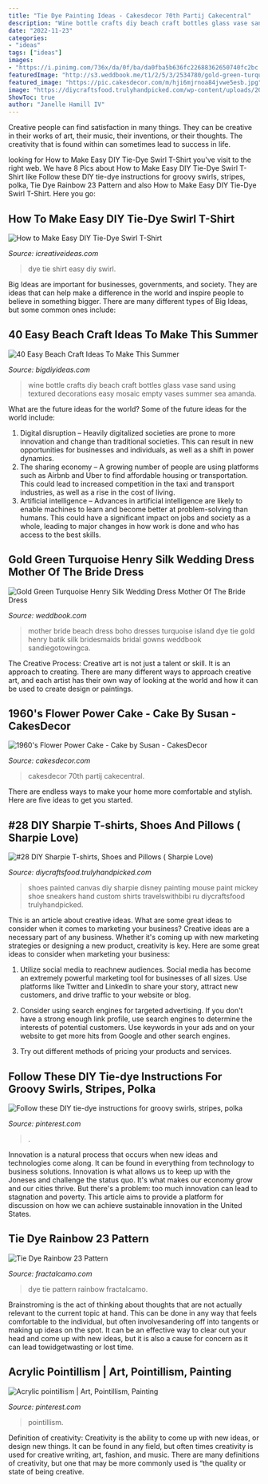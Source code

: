 ```yaml
---
title: "Tie Dye Painting Ideas - Cakesdecor 70th Partij Cakecentral"
description: "Wine bottle crafts diy beach craft bottles glass vase sand using textured decorations easy mosaic empty vases summer sea amanda"
date: "2022-11-23"
categories:
- "ideas"
tags: ["ideas"]
images:
- "https://i.pinimg.com/736x/da/0f/ba/da0fba5b636fc22688362650740fc2bc.jpg"
featuredImage: "http://s3.weddbook.me/t1/2/5/3/2534780/gold-green-turquoise-henry-silk-wedding-dress-mother-of-the-bride-dress-boho-beach-bridal-tie-dye-bridesmaids-island-dress-batik-gowns.jpg"
featured_image: "https://pic.cakesdecor.com/m/hji6mjrnoa84jvwe5esb.jpg"
image: "https://diycraftsfood.trulyhandpicked.com/wp-content/uploads/2017/04/Painted-and-sharpie-canvas-shoe.jpg"
ShowToc: true
author: "Janelle Hamill IV"
---
```



Creative people can find satisfaction in many things. They can be creative in their works of art, their music, their inventions, or their thoughts. The creativity that is found within can sometimes lead to success in life.

	

		
looking for How to Make Easy DIY Tie-Dye Swirl T-Shirt you've visit to the right web. We have 8 Pics about How to Make Easy DIY Tie-Dye Swirl T-Shirt like Follow these DIY tie-dye instructions for groovy swirls, stripes, polka, Tie Dye Rainbow 23 Pattern and also How to Make Easy DIY Tie-Dye Swirl T-Shirt. Here you go:
		
    
## How To Make Easy DIY Tie-Dye Swirl T-Shirt

<img loading=lazy src="https://www.icreativeideas.com/wp-content/uploads/2014/06/How-to-Make-Easy-DIY-Tie-Dye-Swirl-T-Shirt-thumb.jpg" onerror="this.onerror=null;this.src='https://tse2.mm.bing.net/th?id=OIP.D9W2tN3FROm1mo5MdlCB-gHaHa&amp;pid=15.1';" alt="How to Make Easy DIY Tie-Dye Swirl T-Shirt">

_Source: icreativeideas.com_

>dye tie shirt easy diy swirl. 

	

Big Ideas are important for businesses, governments, and society. They are ideas that can help make a difference in the world and inspire people to believe in something bigger. There are many different types of Big Ideas, but some common ones include: 

    
## 40 Easy Beach Craft Ideas To Make This Summer

<img loading=lazy src="https://bigdiyideas.com/wp-content/uploads/2015/05/wine-bottle-1.jpg" onerror="this.onerror=null;this.src='https://tse1.mm.bing.net/th?id=OIP.BHp3AIdoKnZpsMa7zGy_hgHaKS&amp;pid=15.1';" alt="40 Easy Beach Craft Ideas To Make This Summer">

_Source: bigdiyideas.com_

>wine bottle crafts diy beach craft bottles glass vase sand using textured decorations easy mosaic empty vases summer sea amanda. 

	

What are the future ideas for the world?
Some of the future ideas for the world include:
1. Digital disruption – Heavily digitalized societies are prone to more innovation and change than traditional societies. This can result in new opportunities for businesses and individuals, as well as a shift in power dynamics.
2. The sharing economy – A growing number of people are using platforms such as Airbnb and Uber to find affordable housing or transportation. This could lead to increased competition in the taxi and transport industries, as well as a rise in the cost of living.
3. Artificial intelligence – Advances in artificial intelligence are likely to enable machines to learn and become better at problem-solving than humans. This could have a significant impact on jobs and society as a whole, leading to major changes in how work is done and who has access to the best skills.

    
## Gold Green Turquoise Henry Silk Wedding Dress Mother Of The Bride Dress

<img loading=lazy src="http://s3.weddbook.me/t1/2/5/3/2534780/gold-green-turquoise-henry-silk-wedding-dress-mother-of-the-bride-dress-boho-beach-bridal-tie-dye-bridesmaids-island-dress-batik-gowns.jpg" onerror="this.onerror=null;this.src='https://tse4.mm.bing.net/th?id=OIP.L6yXHriZOcl4ZghAiJ8JnwHaLu&amp;pid=15.1';" alt="Gold Green Turquoise Henry Silk Wedding Dress Mother Of The Bride Dress">

_Source: weddbook.com_

>mother bride beach dress boho dresses turquoise island dye tie gold henry batik silk bridesmaids bridal gowns weddbook sandiegotowingca. 

	

The Creative Process:
Creative art is not just a talent or skill. It is an approach to creating. There are many different ways to approach creative art, and each artist has their own way of looking at the world and how it can be used to create design or paintings.

    
## 1960&#039;s Flower Power Cake - Cake By Susan - CakesDecor

<img loading=lazy src="https://pic.cakesdecor.com/m/hji6mjrnoa84jvwe5esb.jpg" onerror="this.onerror=null;this.src='https://tse4.mm.bing.net/th?id=OIP.jdfB6FLyjZTmzl-iIqBaQQHaJ3&amp;pid=15.1';" alt="1960&#039;s Flower Power Cake - Cake by Susan - CakesDecor">

_Source: cakesdecor.com_

>cakesdecor 70th partij cakecentral. 

	

There are endless ways to make your home more comfortable and stylish. Here are five ideas to get you started.

    
## #28 DIY Sharpie T-shirts, Shoes And Pillows ( Sharpie Love)

<img loading=lazy src="https://diycraftsfood.trulyhandpicked.com/wp-content/uploads/2017/04/Painted-and-sharpie-canvas-shoe.jpg" onerror="this.onerror=null;this.src='https://tse3.mm.bing.net/th?id=OIP.syp3yNO7gzgetHxyDQXpoQHaJ6&amp;pid=15.1';" alt="#28 DIY Sharpie T-shirts, Shoes and Pillows ( Sharpie Love)">

_Source: diycraftsfood.trulyhandpicked.com_

>shoes painted canvas diy sharpie disney painting mouse paint mickey shoe sneakers hand custom shirts travelswithbibi ru diycraftsfood trulyhandpicked. 

	

This is an article about creative ideas. What are some great ideas to consider when it comes to marketing your business?
Creative ideas are a necessary part of any business. Whether it's coming up with new marketing strategies or designing a new product, creativity is key. Here are some great ideas to consider when marketing your business: 
1. Utilize social media to reachnew audiences. Social media has become an extremely powerful marketing tool for businesses of all sizes. Use platforms like Twitter and LinkedIn to share your story, attract new customers, and drive traffic to your website or blog. 

2. Consider using search engines for targeted advertising. If you don't have a strong enough link profile, use search engines to determine the interests of potential customers. Use keywords in your ads and on your website to get more hits from Google and other search engines. 

3. Try out different methods of pricing your products and services.

    
## Follow These DIY Tie-dye Instructions For Groovy Swirls, Stripes, Polka

<img loading=lazy src="https://i.pinimg.com/736x/da/0f/ba/da0fba5b636fc22688362650740fc2bc.jpg" onerror="this.onerror=null;this.src='https://tse4.mm.bing.net/th?id=OIP.sRgXhgMIGu9JoF6GGqg-8AHaJ3&amp;pid=15.1';" alt="Follow these DIY tie-dye instructions for groovy swirls, stripes, polka">

_Source: pinterest.com_

>. 

	

Innovation is a natural process that occurs when new ideas and technologies come along. It can be found in everything from technology to business solutions. Innovation is what allows us to keep up with the Joneses and challenge the status quo. It's what makes our economy grow and our cities thrive. But there's a problem: too much innovation can lead to stagnation and poverty. This article aims to provide a platform for discussion on how we can achieve sustainable innovation in the United States.

    
## Tie Dye Rainbow 23 Pattern

<img loading=lazy src="http://www.fractalcamo.com/uploads/5/9/0/2/5902948/s189772745713394276_p3673_i218_w640.jpeg" onerror="this.onerror=null;this.src='https://tse1.mm.bing.net/th?id=OIP.rCCkgnD8ckQi8VHZZUPJVAHaHa&amp;pid=15.1';" alt="Tie Dye Rainbow 23 Pattern">

_Source: fractalcamo.com_

>dye tie pattern rainbow fractalcamo. 

	

Brainstroming is the act of thinking about thoughts that are not actually relevant to the current topic at hand. This can be done in any way that feels comfortable to the individual, but often involvesandering off into tangents or making up ideas on the spot. It can be an effective way to clear out your head and come up with new ideas, but it is also a cause for concern as it can lead towidgetwasting or lost time.

    
## Acrylic Pointillism | Art, Pointillism, Painting

<img loading=lazy src="https://i.pinimg.com/736x/c9/a4/9c/c9a49c1636ef39ad0843224a8abfbce0--indigo-acrylics.jpg" onerror="this.onerror=null;this.src='https://tse1.mm.bing.net/th?id=OIP.yAVHgWxi1nGz4CGbaXhBzwHaF_&amp;pid=15.1';" alt="Acrylic pointillism | Art, Pointillism, Painting">

_Source: pinterest.com_

>pointillism. 

	

Definition of creativity:
Creativity is the ability to come up with new ideas, or design new things. It can be found in any field, but often times creativity is used for creative writing, art, fashion, and music. There are many definitions of creativity, but one that may be more commonly used is “the quality or state of being creative.


